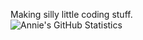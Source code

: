 Making silly little coding stuff. <br/>
![Annie's GitHub Statistics](https://github-readme-stats.vercel.app/api?username=AnnaThorne&show_icons=true&hide_border=true&theme=tokyonight) <br/>
<!--
[![Readme Card](https://github-readme-stats.vercel.app/api/pin/?username=AnnaThorne&repo=chrysalis-bot&hide_border=true&theme=tokyonight)](https://github.com/annathorne/chrysalis-bot) <br/>
